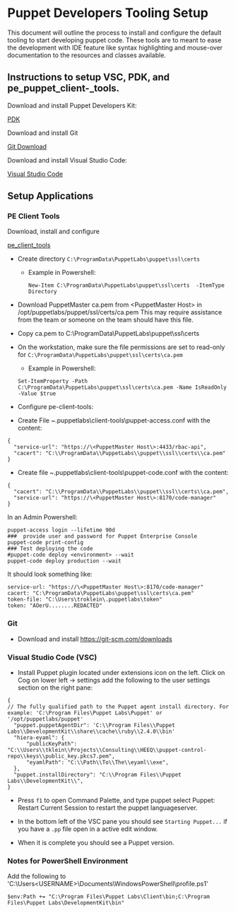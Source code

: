 # Puppet Developers Tooling Setup

This document will outline the process to install and configure the default tooling to start developing puppet code.  These tools are to meant to ease the development with IDE feature like syntax highlighting and mouse-over documentation to the resources and classes available.

## Instructions to setup VSC, PDK, and pe_puppet_client-_tools.

Download and install Puppet Developers Kit:

[PDK](https://puppet.com/download-puppet-development-kit)

Download and install Git

[Git Download](https://git-scm.com/downloads)

Download and install Visual Studio Code:

[Visual Studio Code](https://code.visualstudio.com/)

## Setup Applications 

### PE Client Tools

Download, install and configure 

[pe_client_tools](https://puppet.com/docs/pe/2019.1/installing_pe_client_tools.html)

- Create directory `C:\ProgramData\PuppetLabs\puppet\ssl\certs`

   - Example in Powershell:

     ```
     New-Item C:\ProgramData\PuppetLabs\puppet\ssl\certs  -ItemType Directory
     ```

- Download PuppetMaster ca.pem from \<PuppetMaster Host\> in /opt/puppetlabs/puppet/ssl/certs/ca.pem
  This may require assistance from the team or someone on the team should have this file.

- Copy ca.pem to C:\ProgramData\PuppetLabs\puppet\ssl\certs

- On the workstation, make sure the file permissions are set to read-only for `C:\ProgramData\PuppetLabs\puppet\ssl\certs\ca.pem`

    -  Example in Powershell:
    ```
    Set-ItemProperty -Path C:\ProgramData\PuppetLabs\puppet\ssl\certs\ca.pem -Name IsReadOnly -Value $true
    ```

- Configure pe-client-tools:

- Create File ~\.puppetlabs\client-tools\puppet-access.conf with the content:
```
{
  "service-url": "https://\<PuppetMaster Host\>:4433/rbac-api",
  "cacert": "C:\\ProgramData\\PuppetLabs\\puppet\\ssl\\certs\\ca.pem"
}
```

- Create file ~\.puppetlabs\client-tools\puppet-code.conf with the content:
```
{
  "cacert": "C:\\ProgramData\\PuppetLabs\\puppet\\ssl\\certs\\ca.pem",
  "service-url": "https://\<PuppetMaster Host\>:8170/code-manager"
}
```

In an Admin Powershell:
```
puppet-access login --lifetime 90d
###  provide user and password for Puppet Enterprise Console
puppet-code print-config
### Test deploying the code
#puppet-code deploy <environment> --wait
puppet-code deploy production --wait
```

It should look something like:
```
service-url: "https://\<PuppetMaster Host\>:8170/code-manager"
cacert: "C:\ProgramData\PuppetLabs\puppet\ssl\certs\ca.pem"
token-file: "C:\Users\troklein\.puppetlabs\token"
token: "AOerU........REDACTED"
```
### Git

- Download and install https://git-scm.com/downloads

### Visual Studio Code (VSC)

- Install Puppet plugin located under extensions icon on the left.
  Click on Cog on lower left -> settings
  add the following to the user settings section on the right pane:

```
{
// The fully qualified path to the Puppet agent install directory. For example: 'C:\Program Files\Puppet Labs\Puppet' or '/opt/puppetlabs/puppet'
  "puppet.puppetAgentDir": 'C:\\Program Files\\Puppet Labs\\DevelopmentKit\\share\\cache\\ruby\\2.4.0\\bin'
  "hiera-eyaml": {
      "publicKeyPath": "C:\\Users\\tklein\\Projects\\Consulting\\HEEQ\\puppet-control-repo\\keys\\public_key.pkcs7.pem",
      "eyamlPath": "C:\\Path\\To\\The\\eyaml\\exe",
  },
  "puppet.installDirectory": "C:\\Program Files\\Puppet Labs\\DevelopmentKit\\",
}
```

  - Press `f1` to open Command Palette, and type puppet select Puppet: Restart Current Session to restart the puppet languageserver.

  - In the bottom left of the VSC pane you should see `Starting Puppet...` if you have a `.pp` file open in a active edit window.

  - When it is complete you should see a Puppet version.

### Notes for PowerShell Environment

Add the following to 'C:\Users\<USERNAME>\Documents\WindowsPowerShell\profile.ps1'

```
$env:Path += "C:\Program Files\Puppet Labs\Client\bin;C:\Program Files\Puppet Labs\DevelopmentKit\bin"
```

